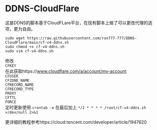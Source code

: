 # DDNS-CloudFlare
这是DDNS的脚本基于CloudFLare平台，在现有脚本上做了可以更改代理的选项，更为自由。
```
sudo wget https://raw.githubusercontent.com/ron777-777/DDNS-CloudFlare/main/cf-v4-ddns.sh
sudo chmod +x cf-v4-ddns.sh
sudo vim cf-v4-ddns.sh
```
修改  
`CFKEY`  
在此获取https://www.cloudflare.com/a/account/my-account  
`CFUSER`  
`CFZONE_NAME`  
`CFRECORD_NAME`  
`CFRECORD_TYPE`  
`PROXY`  
`CFTTL`  
`FORCE`  
定时更新使用
`crontab -e`
在最后加上
`*/2 * * * * /root/cf-v4-ddns.sh >/dev/null 2>&1`  

更详细的教程参考https://cloud.tencent.com/developer/article/1947620

